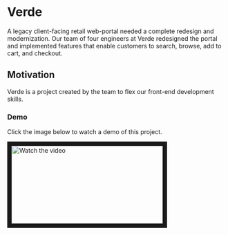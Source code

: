 # Verde

A legacy client-facing retail web-portal needed a complete redesign and modernization. Our team of four engineers at Verde redesigned the portal and implemented features that enable customers to search, browse, add to cart, and checkout.

## Motivation

Verde is a project created by the team to flex our front-end development skills.

### Demo

Click the image below to watch a demo of this project.


<a href="https://www.youtube.com/watch?v=jq3L86EbDJM" target="_blank">
 <img src="http://img.youtube.com/vi/jq3L86EbDJM/mqdefault.jpg" alt="Watch the video" width="350" height="180" border="10" />
</a>
